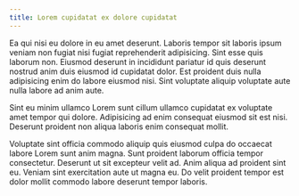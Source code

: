 ```yaml
---
title: Lorem cupidatat ex dolore cupidatat
---
```


Ea qui nisi eu dolore in eu amet deserunt. Laboris tempor sit laboris ipsum veniam non fugiat nisi fugiat reprehenderit adipisicing. Sint esse quis laborum non. Eiusmod deserunt in incididunt pariatur id quis deserunt nostrud anim duis eiusmod id cupidatat dolor. Est proident duis nulla adipisicing enim do labore eiusmod nisi. Sint voluptate aliquip voluptate aute nulla labore ad anim aute.

Sint eu minim ullamco Lorem sunt cillum ullamco cupidatat ex voluptate amet tempor qui dolore. Adipisicing ad enim consequat eiusmod sit est nisi. Deserunt proident non aliqua laboris enim consequat mollit.

Voluptate sint officia commodo aliquip quis eiusmod culpa do occaecat labore Lorem sunt anim magna. Sunt proident laborum officia tempor consectetur. Deserunt ut sit excepteur velit ad. Anim aliqua ad proident sint eu. Veniam sint exercitation aute ut magna eu. Do velit proident tempor est dolor mollit commodo labore deserunt tempor laboris.